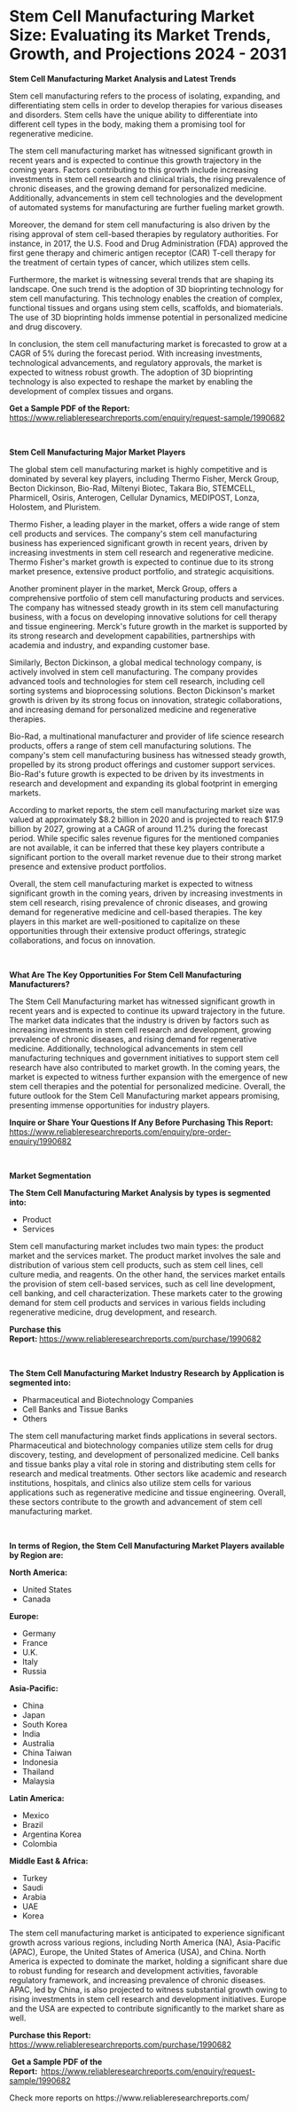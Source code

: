 <p><h1>Stem Cell Manufacturing Market Size: Evaluating its Market Trends, Growth, and Projections 2024 - 2031</h1></p><p><strong>Stem Cell Manufacturing Market Analysis and Latest Trends</strong></p>
<p><p>Stem cell manufacturing refers to the process of isolating, expanding, and differentiating stem cells in order to develop therapies for various diseases and disorders. Stem cells have the unique ability to differentiate into different cell types in the body, making them a promising tool for regenerative medicine.</p><p>The stem cell manufacturing market has witnessed significant growth in recent years and is expected to continue this growth trajectory in the coming years. Factors contributing to this growth include increasing investments in stem cell research and clinical trials, the rising prevalence of chronic diseases, and the growing demand for personalized medicine. Additionally, advancements in stem cell technologies and the development of automated systems for manufacturing are further fueling market growth.</p><p>Moreover, the demand for stem cell manufacturing is also driven by the rising approval of stem cell-based therapies by regulatory authorities. For instance, in 2017, the U.S. Food and Drug Administration (FDA) approved the first gene therapy and chimeric antigen receptor (CAR) T-cell therapy for the treatment of certain types of cancer, which utilizes stem cells.</p><p>Furthermore, the market is witnessing several trends that are shaping its landscape. One such trend is the adoption of 3D bioprinting technology for stem cell manufacturing. This technology enables the creation of complex, functional tissues and organs using stem cells, scaffolds, and biomaterials. The use of 3D bioprinting holds immense potential in personalized medicine and drug discovery.</p><p>In conclusion, the stem cell manufacturing market is forecasted to grow at a CAGR of 5% during the forecast period. With increasing investments, technological advancements, and regulatory approvals, the market is expected to witness robust growth. The adoption of 3D bioprinting technology is also expected to reshape the market by enabling the development of complex tissues and organs.</p></p>
<p><strong>Get a Sample PDF of the Report:&nbsp;</strong> <a href="https://www.reliableresearchreports.com/enquiry/request-sample/1990682">https://www.reliableresearchreports.com/enquiry/request-sample/1990682</a></p>
<p>&nbsp;</p>
<p><strong>Stem Cell Manufacturing Major Market Players</strong></p>
<p><p>The global stem cell manufacturing market is highly competitive and is dominated by several key players, including Thermo Fisher, Merck Group, Becton Dickinson, Bio-Rad, Miltenyi Biotec, Takara Bio, STEMCELL, Pharmicell, Osiris, Anterogen, Cellular Dynamics, MEDIPOST, Lonza, Holostem, and Pluristem.</p><p>Thermo Fisher, a leading player in the market, offers a wide range of stem cell products and services. The company's stem cell manufacturing business has experienced significant growth in recent years, driven by increasing investments in stem cell research and regenerative medicine. Thermo Fisher's market growth is expected to continue due to its strong market presence, extensive product portfolio, and strategic acquisitions.</p><p>Another prominent player in the market, Merck Group, offers a comprehensive portfolio of stem cell manufacturing products and services. The company has witnessed steady growth in its stem cell manufacturing business, with a focus on developing innovative solutions for cell therapy and tissue engineering. Merck's future growth in the market is supported by its strong research and development capabilities, partnerships with academia and industry, and expanding customer base.</p><p>Similarly, Becton Dickinson, a global medical technology company, is actively involved in stem cell manufacturing. The company provides advanced tools and technologies for stem cell research, including cell sorting systems and bioprocessing solutions. Becton Dickinson's market growth is driven by its strong focus on innovation, strategic collaborations, and increasing demand for personalized medicine and regenerative therapies.</p><p>Bio-Rad, a multinational manufacturer and provider of life science research products, offers a range of stem cell manufacturing solutions. The company's stem cell manufacturing business has witnessed steady growth, propelled by its strong product offerings and customer support services. Bio-Rad's future growth is expected to be driven by its investments in research and development and expanding its global footprint in emerging markets.</p><p>According to market reports, the stem cell manufacturing market size was valued at approximately $8.2 billion in 2020 and is projected to reach $17.9 billion by 2027, growing at a CAGR of around 11.2% during the forecast period. While specific sales revenue figures for the mentioned companies are not available, it can be inferred that these key players contribute a significant portion to the overall market revenue due to their strong market presence and extensive product portfolios.</p><p>Overall, the stem cell manufacturing market is expected to witness significant growth in the coming years, driven by increasing investments in stem cell research, rising prevalence of chronic diseases, and growing demand for regenerative medicine and cell-based therapies. The key players in this market are well-positioned to capitalize on these opportunities through their extensive product offerings, strategic collaborations, and focus on innovation.</p></p>
<p>&nbsp;</p>
<p><strong>What Are The Key Opportunities For Stem Cell Manufacturing Manufacturers?</strong></p>
<p><p>The Stem Cell Manufacturing market has witnessed significant growth in recent years and is expected to continue its upward trajectory in the future. The market data indicates that the industry is driven by factors such as increasing investments in stem cell research and development, growing prevalence of chronic diseases, and rising demand for regenerative medicine. Additionally, technological advancements in stem cell manufacturing techniques and government initiatives to support stem cell research have also contributed to market growth. In the coming years, the market is expected to witness further expansion with the emergence of new stem cell therapies and the potential for personalized medicine. Overall, the future outlook for the Stem Cell Manufacturing market appears promising, presenting immense opportunities for industry players.</p></p>
<p><strong>Inquire or Share Your Questions If Any Before Purchasing This Report:</strong> <a href="https://www.reliableresearchreports.com/enquiry/pre-order-enquiry/1990682">https://www.reliableresearchreports.com/enquiry/pre-order-enquiry/1990682</a></p>
<p>&nbsp;</p>
<p><strong>Market Segmentation</strong></p>
<p><strong>The Stem Cell Manufacturing Market Analysis by types is segmented into:</strong></p>
<p><ul><li>Product</li><li>Services</li></ul></p>
<p><p>Stem cell manufacturing market includes two main types: the product market and the services market. The product market involves the sale and distribution of various stem cell products, such as stem cell lines, cell culture media, and reagents. On the other hand, the services market entails the provision of stem cell-based services, such as cell line development, cell banking, and cell characterization. These markets cater to the growing demand for stem cell products and services in various fields including regenerative medicine, drug development, and research.</p></p>
<p><strong>Purchase this Report:&nbsp;</strong><a href="https://www.reliableresearchreports.com/purchase/1990682">https://www.reliableresearchreports.com/purchase/1990682</a></p>
<p>&nbsp;</p>
<p><strong>The Stem Cell Manufacturing Market Industry Research by Application is segmented into:</strong></p>
<p><ul><li>Pharmaceutical and Biotechnology Companies</li><li>Cell Banks and Tissue Banks</li><li>Others</li></ul></p>
<p><p>The stem cell manufacturing market finds applications in several sectors. Pharmaceutical and biotechnology companies utilize stem cells for drug discovery, testing, and development of personalized medicine. Cell banks and tissue banks play a vital role in storing and distributing stem cells for research and medical treatments. Other sectors like academic and research institutions, hospitals, and clinics also utilize stem cells for various applications such as regenerative medicine and tissue engineering. Overall, these sectors contribute to the growth and advancement of stem cell manufacturing market.</p></p>
<p>&nbsp;</p>
<p><strong>In terms of Region, the Stem Cell Manufacturing Market Players available by Region are:</strong></p>
<p>
    <p> <strong> North America: </strong>
        <ul>
            <li>United States</li>
            <li>Canada</li>
        </ul>
        </p> 
    <p> <strong> Europe: </strong>
        <ul>
            <li>Germany</li>
            <li>France</li>
            <li>U.K.</li>
            <li>Italy</li>
            <li>Russia</li>
        </ul>
        </p> 
    <p> <strong> Asia-Pacific: </strong>
        <ul>
            <li>China</li>
            <li>Japan</li>
            <li>South Korea</li>
            <li>India</li>
            <li>Australia</li>
            <li>China Taiwan</li>
            <li>Indonesia</li>
            <li>Thailand</li>
            <li>Malaysia</li>
        </ul>
        </p> 
    <p> <strong> Latin America: </strong>
        <ul>
            <li>Mexico</li>
            <li>Brazil</li>
            <li>Argentina Korea</li>
            <li>Colombia</li>
        </ul>
        </p> 
    <p> <strong> Middle East & Africa: </strong>
        <ul>
            <li>Turkey</li>
            <li>Saudi</li>
            <li>Arabia</li>
            <li>UAE</li>
            <li>Korea</li>
        </ul>
    </p>
    </p>
<p><p>The stem cell manufacturing market is anticipated to experience significant growth across various regions, including North America (NA), Asia-Pacific (APAC), Europe, the United States of America (USA), and China. North America is expected to dominate the market, holding a significant share due to robust funding for research and development activities, favorable regulatory framework, and increasing prevalence of chronic diseases. APAC, led by China, is also projected to witness substantial growth owing to rising investments in stem cell research and development initiatives. Europe and the USA are expected to contribute significantly to the market share as well.</p></p>
<p><strong>Purchase this Report: </strong><a href="https://www.reliableresearchreports.com/purchase/1990682">https://www.reliableresearchreports.com/purchase/1990682</a></p>
<p>&nbsp;<strong>Get a Sample PDF of the Report:&nbsp;&nbsp;</strong><a href="https://www.reliableresearchreports.com/enquiry/request-sample/1990682">https://www.reliableresearchreports.com/enquiry/request-sample/1990682</a></p>
<p><strong></strong></p>
<p>Check more reports on https://www.reliableresearchreports.com/</p>